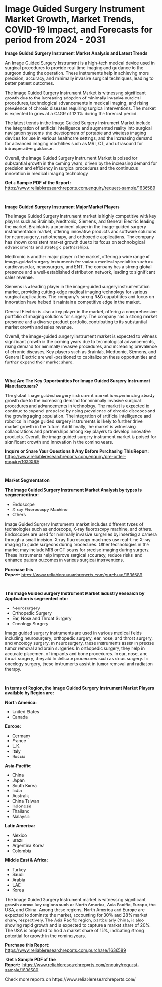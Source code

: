 <p><h1>Image Guided Surgery Instrument Market Growth, Market Trends, COVID-19 Impact, and Forecasts for period from 2024 - 2031</h1></p><p><strong>Image Guided Surgery Instrument Market Analysis and Latest Trends</strong></p>
<p><p>An Image Guided Surgery Instrument is a high-tech medical device used in surgical procedures to provide real-time imaging and guidance to the surgeon during the operation. These instruments help in achieving more precision, accuracy, and minimally invasive surgical techniques, leading to better patient outcomes.</p><p>The Image Guided Surgery Instrument Market is witnessing significant growth due to the increasing adoption of minimally invasive surgical procedures, technological advancements in medical imaging, and rising prevalence of chronic diseases requiring surgical interventions. The market is expected to grow at a CAGR of 12.1% during the forecast period.</p><p>The latest trends in the Image Guided Surgery Instrument Market include the integration of artificial intelligence and augmented reality into surgical navigation systems, the development of portable and wireless imaging devices for use in various healthcare settings, and the increasing demand for advanced imaging modalities such as MRI, CT, and ultrasound for intraoperative guidance.</p><p>Overall, the Image Guided Surgery Instrument Market is poised for substantial growth in the coming years, driven by the increasing demand for precision and efficiency in surgical procedures and the continuous innovation in medical imaging technology.</p></p>
<p><strong>Get a Sample PDF of the Report:&nbsp;</strong> <a href="https://www.reliableresearchreports.com/enquiry/request-sample/1636589">https://www.reliableresearchreports.com/enquiry/request-sample/1636589</a></p>
<p>&nbsp;</p>
<p><strong>Image Guided Surgery Instrument Major Market Players</strong></p>
<p><p>The Image Guided Surgery Instrument market is highly competitive with key players such as Brainlab, Medtronic, Siemens, and General Electric leading the market. Brainlab is a prominent player in the image-guided surgery instrumentation market, offering innovative products and software solutions for neurosurgery, radiotherapy, and orthopedic applications. The company has shown consistent market growth due to its focus on technological advancements and strategic partnerships.</p><p>Medtronic is another major player in the market, offering a wide range of image-guided surgery instruments for various medical specialties such as cardiovascular, neurosurgery, and ENT. The company has a strong global presence and a well-established distribution network, leading to significant sales revenue.</p><p>Siemens is a leading player in the image-guided surgery instrumentation market, providing cutting-edge medical imaging technology for various surgical applications. The company's strong R&D capabilities and focus on innovation have helped it maintain a competitive edge in the market.</p><p>General Electric is also a key player in the market, offering a comprehensive portfolio of imaging solutions for surgery. The company has a strong market presence and a diverse product portfolio, contributing to its substantial market growth and sales revenue.</p><p>Overall, the image-guided surgery instrument market is expected to witness significant growth in the coming years due to technological advancements, rising demand for minimally invasive procedures, and increasing prevalence of chronic diseases. Key players such as Brainlab, Medtronic, Siemens, and General Electric are well-positioned to capitalize on these opportunities and further expand their market share.</p></p>
<p>&nbsp;</p>
<p><strong>What Are The Key Opportunities For Image Guided Surgery Instrument Manufacturers?</strong></p>
<p><p>The global image guided surgery instrument market is experiencing steady growth due to the increasing demand for minimally invasive surgical procedures and advancements in technology. The market is expected to continue to expand, propelled by rising prevalence of chronic diseases and the growing aging population. The integration of artificial intelligence and robotics in image guided surgery instruments is likely to further drive market growth in the future. Additionally, the market is witnessing collaborations and partnerships among key players to develop innovative products. Overall, the image guided surgery instrument market is poised for significant growth and innovation in the coming years.</p></p>
<p><strong>Inquire or Share Your Questions If Any Before Purchasing This Report:</strong> <a href="https://www.reliableresearchreports.com/enquiry/pre-order-enquiry/1636589">https://www.reliableresearchreports.com/enquiry/pre-order-enquiry/1636589</a></p>
<p>&nbsp;</p>
<p><strong>Market Segmentation</strong></p>
<p><strong>The Image Guided Surgery Instrument Market Analysis by types is segmented into:</strong></p>
<p><ul><li>Endoscope</li><li>X-ray Fluoroscopy Machine</li><li>Others</li></ul></p>
<p><p>Image Guided Surgery Instruments market includes different types of technologies such as endoscope, X-ray fluoroscopy machine, and others. Endoscopes are used for minimally invasive surgeries by inserting a camera through a small incision. X-ray fluoroscopy machines use real-time X-ray imaging to guide surgeons during procedures. Other technologies in the market may include MRI or CT scans for precise imaging during surgery. These instruments help improve surgical accuracy, reduce risks, and enhance patient outcomes in various surgical interventions.</p></p>
<p><strong>Purchase this Report:&nbsp;</strong><a href="https://www.reliableresearchreports.com/purchase/1636589">https://www.reliableresearchreports.com/purchase/1636589</a></p>
<p>&nbsp;</p>
<p><strong>The Image Guided Surgery Instrument Market Industry Research by Application is segmented into:</strong></p>
<p><ul><li>Neurosurgery</li><li>Orthopedic Surgery</li><li>Ear, Nose and Throat Surgery</li><li>Oncology Surgery</li></ul></p>
<p><p>Image guided surgery instruments are used in various medical fields including neurosurgery, orthopedic surgery, ear, nose, and throat surgery, and oncology surgery. In neurosurgery, these instruments assist in precise tumor removal and brain surgeries. In orthopedic surgery, they help in accurate placement of implants and bone procedures. In ear, nose, and throat surgery, they aid in delicate procedures such as sinus surgery. In oncology surgery, these instruments assist in tumor removal and radiation therapy.</p></p>
<p>&nbsp;</p>
<p><strong>In terms of Region, the Image Guided Surgery Instrument Market Players available by Region are:</strong></p>
<p>
    <p> <strong> North America: </strong>
        <ul>
            <li>United States</li>
            <li>Canada</li>
        </ul>
        </p> 
    <p> <strong> Europe: </strong>
        <ul>
            <li>Germany</li>
            <li>France</li>
            <li>U.K.</li>
            <li>Italy</li>
            <li>Russia</li>
        </ul>
        </p> 
    <p> <strong> Asia-Pacific: </strong>
        <ul>
            <li>China</li>
            <li>Japan</li>
            <li>South Korea</li>
            <li>India</li>
            <li>Australia</li>
            <li>China Taiwan</li>
            <li>Indonesia</li>
            <li>Thailand</li>
            <li>Malaysia</li>
        </ul>
        </p> 
    <p> <strong> Latin America: </strong>
        <ul>
            <li>Mexico</li>
            <li>Brazil</li>
            <li>Argentina Korea</li>
            <li>Colombia</li>
        </ul>
        </p> 
    <p> <strong> Middle East & Africa: </strong>
        <ul>
            <li>Turkey</li>
            <li>Saudi</li>
            <li>Arabia</li>
            <li>UAE</li>
            <li>Korea</li>
        </ul>
    </p>
    </p>
<p><p>The Image Guided Surgery Instrument market is witnessing significant growth across key regions such as North America, Asia Pacific, Europe, the USA, and China. Among these regions, North America and Europe are expected to dominate the market, accounting for 30% and 28% market share, respectively. The Asia Pacific region, particularly China, is also showing rapid growth and is expected to capture a market share of 20%. The USA is projected to hold a market share of 15%, indicating strong potential for growth in the coming years.</p></p>
<p><strong>Purchase this Report: </strong><a href="https://www.reliableresearchreports.com/purchase/1636589">https://www.reliableresearchreports.com/purchase/1636589</a></p>
<p>&nbsp;<strong>Get a Sample PDF of the Report:&nbsp;&nbsp;</strong><a href="https://www.reliableresearchreports.com/enquiry/request-sample/1636589">https://www.reliableresearchreports.com/enquiry/request-sample/1636589</a></p>
<p><strong></strong></p>
<p>Check more reports on https://www.reliableresearchreports.com/</p>